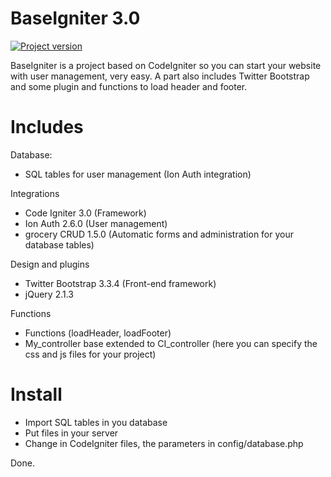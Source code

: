 BaseIgniter 3.0
===========
[![Project version](http://img.shields.io/badge/version-3.0-green.svg?style=flat-square)](https://github.com/albertnavas/baseigniter/releases/tag/v3.0)

BaseIgniter is a project based on CodeIgniter so you can start your website with user management, very easy. A part also includes Twitter Bootstrap and some plugin and functions to load header and footer.

Includes
===========
Database:
- SQL tables for user management (Ion Auth integration)
 
Integrations
- Code Igniter 3.0 (Framework)
- Ion Auth 2.6.0 (User management)
- grocery CRUD 1.5.0 (Automatic forms and administration for your database tables)
 
Design and plugins
- Twitter Bootstrap 3.3.4 (Front-end framework)
- jQuery 2.1.3
 
Functions
- Functions (loadHeader, loadFooter)
- My_controller base extended to CI_controller (here you can specify the css and js files for your project)

Install
===========
- Import SQL tables in you database
- Put files in your server
- Change in CodeIgniter files, the parameters in config/database.php

Done.
